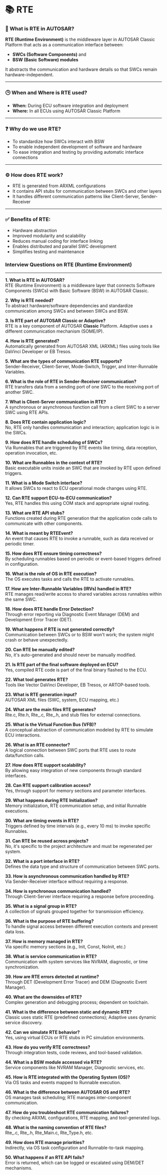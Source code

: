 # 📚 RTE 

### 🚦 What is RTE in AUTOSAR?


**RTE (Runtime Environment)** is the middleware layer in AUTOSAR Classic Platform that acts as a communication interface between:

- **SWCs (Software Components)** and  
- **BSW (Basic Software) modules**

It abstracts the communication and hardware details so that SWCs remain hardware-independent.

---

### 🕒 When and Where is RTE used?

- **When:** During ECU software integration and deployment  
- **Where:** In all ECUs using AUTOSAR Classic Platform  

---

### ❓ Why do we use RTE?

- To standardize how SWCs interact with BSW
- To enable independent development of software and hardware
- To ease integration and testing by providing automatic interface connections

---

### ⚙️ How does RTE work?

- RTE is generated from ARXML configurations
- It contains API stubs for communication between SWCs and other layers
- It handles different communication patterns like Client-Server, Sender-Receiver

---

### ✅ Benefits of RTE:

- Hardware abstraction
- Improved modularity and scalability
- Reduces manual coding for interface linking
- Enables distributed and parallel SWC development
- Simplifies testing and maintenance

### **Interview Questions on RTE (Runtime Environment)**

---

**1. What is RTE in AUTOSAR?**  
RTE (Runtime Environment) is a middleware layer that connects Software Components (SWCs) with Basic Software (BSW) in AUTOSAR Classic.

**2. Why is RTE needed?**  
To abstract hardware/software dependencies and standardize communication among SWCs and between SWCs and BSW.

**3. Is RTE part of AUTOSAR Classic or Adaptive?**  
RTE is a key component of AUTOSAR **Classic** Platform. Adaptive uses a different communication mechanism (SOME/IP).

**4. How is RTE generated?**  
Automatically generated from AUTOSAR XML (ARXML) files using tools like DaVinci Developer or EB Tresos.

**5. What are the types of communication RTE supports?**  
Sender-Receiver, Client-Server, Mode-Switch, Trigger, and Inter-Runnable Variables.

**6. What is the role of RTE in Sender-Receiver communication?**  
RTE transfers data from a sending port of one SWC to the receiving port of another SWC.

**7. What is Client-Server communication in RTE?**  
A synchronous or asynchronous function call from a client SWC to a server SWC using RTE APIs.

**8. Does RTE contain application logic?**  
No, RTE only handles communication and interaction; application logic is in the SWCs.

**9. How does RTE handle scheduling of SWCs?**  
Via Runnables that are triggered by RTE events like timing, data reception, operation invocation, etc.

**10. What are Runnables in the context of RTE?**  
Basic executable units inside an SWC that are invoked by RTE upon defined triggers.

**11. What is a Mode Switch interface?**  
It allows SWCs to react to ECU operational mode changes using RTE.

**12. Can RTE support ECU-to-ECU communication?**  
Yes, RTE handles this using COM stack and appropriate signal routing.

**13. What are RTE API stubs?**  
Functions created during RTE generation that the application code calls to communicate with other components.

**14. What is meant by RTEEvent?**  
An event that causes RTE to invoke a runnable, such as data received or periodic timer.

**15. How does RTE ensure timing correctness?**  
By scheduling runnables based on periodic or event-based triggers defined in configuration.

**16. What is the role of OS in RTE execution?**  
The OS executes tasks and calls the RTE to activate runnables.

**17. How are Inter-Runnable Variables (IRVs) handled in RTE?**  
RTE manages read/write access to shared variables across runnables within the same SWC.

**18. How does RTE handle Error Detection?**  
Through error reporting via Diagnostic Event Manager (DEM) and Development Error Tracer (DET).

**19. What happens if RTE is not generated correctly?**  
Communication between SWCs or to BSW won't work; the system might crash or behave unexpectedly.

**20. Can RTE be manually edited?**  
No, it's auto-generated and should never be manually modified.

**21. Is RTE part of the final software deployed on ECU?**  
Yes, compiled RTE code is part of the final binary flashed to the ECU.

**22. What tool generates RTE?**  
Tools like Vector DaVinci Developer, EB Tresos, or ARTOP-based tools.

**23. What is RTE generation input?**  
AUTOSAR XML files (SWC, system, ECU mapping, etc.)

**24. What are the main files RTE generates?**  
Rte.c, Rte.h, Rte_<SWC>.c, Rte_<SWC>.h, and stub files for external connections.

**25. What is the Virtual Function Bus (VFB)?**  
A conceptual abstraction of communication modeled by RTE to simulate ECU interactions.

**26. What is an RTE connector?**  
A logical connection between SWC ports that RTE uses to route data/function calls.

**27. How does RTE support scalability?**  
By allowing easy integration of new components through standard interfaces.

**28. Can RTE support calibration access?**  
Yes, through support for memory sections and parameter interfaces.

**29. What happens during RTE Initialization?**  
Memory initialization, RTE communication setup, and initial Runnable executions.

**30. What are timing events in RTE?**  
Triggers defined by time intervals (e.g., every 10 ms) to invoke specific Runnables.

**31. Can RTE be reused across projects?**  
No, it's specific to the project architecture and must be regenerated per system.

**32. What is a port interface in RTE?**  
Defines the data type and structure of communication between SWC ports.

**33. How is asynchronous communication handled by RTE?**  
Via Sender-Receiver interface without requiring a response.

**34. How is synchronous communication handled?**  
Through Client-Server interface requiring a response before proceeding.

**35. What is a signal group in RTE?**  
A collection of signals grouped together for transmission efficiency.

**36. What is the purpose of RTE buffering?**  
To handle signal access between different execution contexts and prevent data loss.

**37. How is memory managed in RTE?**  
Via specific memory sections (e.g., Init, Const, NoInit, etc.)

**38. What is service communication in RTE?**  
Communication with system services like NVRAM, diagnostic, or time synchronization.

**39. How are RTE errors detected at runtime?**  
Through DET (Development Error Tracer) and DEM (Diagnostic Event Manager).

**40. What are the downsides of RTE?**  
Complex generation and debugging process; dependent on toolchain.

**41. What is the difference between static and dynamic RTE?**  
Classic uses static RTE (predefined connections); Adaptive uses dynamic service discovery.

**42. Can we simulate RTE behavior?**  
Yes, using virtual ECUs or RTE stubs in PC simulation environments.

**43. How do you verify RTE correctness?**  
Through integration tests, code reviews, and tool-based validation.

**44. What is a BSW module accessed via RTE?**  
Service components like NVRAM Manager, Diagnostic services, etc.

**45. How is RTE integrated with the Operating System (OS)?**  
Via OS tasks and events mapped to Runnable execution.

**46. What is the difference between AUTOSAR OS and RTE?**  
OS manages task scheduling; RTE manages inter-component communication.

**47. How do you troubleshoot RTE communication failures?**  
By checking ARXML configurations, RTE mapping, and tool-generated logs.

**48. What is the naming convention of RTE files?**  
Rte_<SWC>.c, Rte_<SWC>.h, Rte_Main.c, Rte_Type.h, etc.

**49. How does RTE manage priorities?**  
Indirectly, via OS task configuration and Runnable-to-task mapping.

**50. What happens if an RTE API fails?**  
Error is returned, which can be logged or escalated using DEM/DET mechanisms.
